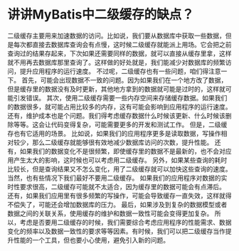 # 讲讲MyBatis中二级缓存的缺点？
二级缓存主要用来加速数据的访问。比如说，我们要从数据库中获取一些数据，但是每次都直接去数据库查询会有点慢，这时候二级缓存就能派上用场。它会把之前查询过的结果存起来，下次如果还需要同样的数据，就可以直接从缓存里拿，这样就不用再去数据库那里查询了。这样做的好处就是，我们能减少对数据库的频繁访问，提升应用程序的运行速度。
不过呢，二级缓存也有一些问题，咱们得注意一下。
首先，可能会出现数据不一致的问题。因为如果我们在一个地方改了数据，但是缓存里的数据没有及时更新，其他地方拿到的数据就可能是过时的，这样就可能引发错误。
其次，使用二级缓存需要一些内存空间来存储缓存数据。如果我们的数据很多，就可能占用比较多的内存，这有可能会影响到应用程序的运行速度。
还有，维护成本也是个问题。我们得考虑缓存数据什么时候该更新、什么时候该删除等等。这会让代码变得复杂，可能需要更多的开发和测试工作。
但是，二级缓存也有它适用的场景。
比如说，如果我们的应用程序更多是读取数据，写操作相对较少，那么二级缓存就能够很有效地减少数据库访问的次数，提升性能。
还有，如果我们的数据变化不是很频繁，即使缓存里的数据不是最新的，也不会对应用产生太大的影响，这时候也可以考虑用二级缓存。
另外，如果某些查询的耗时比较长，但是查询结果又不怎么变化，用了二级缓存就可以加快这些查询的速度。
当然，也有些情况下我们最好不要用二级缓存。
如果我们的应用程序对数据的实时性要求很高，二级缓存可能就不太适合，因为缓存里的数据可能会有点滞后。
还有，如果我们应用里有很多频繁的写操作，可能会导致缓存一直失效，这样就得不偿失了，可能还会增加数据库的压力。
最后，如果涉及到复杂的数据模型或者数据之间的关联关系，使用缓存的维护和数据一致性可能会变得更加复杂。
所以，考虑是否要用二级缓存的时候，我们需要综合考虑应用程序的性能需求、数据变化的频率以及数据一致性的要求等等因素。有时候，我们可以把二级缓存当作提升性能的一个工具，但也要小心使用，避免引入新的问题。
